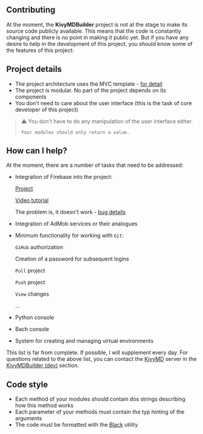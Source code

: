 ## Contributing

At the moment, the **KivyMDBuilder** project is not at the stage to make its
source code publicly available. This means that the code is constantly changing
and there is no point in making it public yet. But if you have any desire to
help in the development of this project, you should know some of the features
of this project:

## Project details

- The project architecture uses the MVС template - [for detail](https://github.com/HeaTTheatR/LoginAppMVC)
- The project is modular. No part of the project depends on its components
- You don't need to care about the user interface (this is the task of core developer of this project)

> :warning:
>     You don't have to do any manipulation of the user interface either.
>     
>     Your modules should only return a value.

## How can I help?

At the moment, there are a number of tasks that need to be addressed:

- Integration of Firebase into the project:

    [Project](https://github.com/Fox520/pushyy)

    [Video tutorial](https://youtu.be/8nrXsWeRG8I)

    The problem is, it doesn't work - [bug details](https://github.com/Fox520/pushyy/issues/1)


- Integration of AdMob services or their analogues


- Minimum functionality for working with `Git`:
  
    `GiHub` authorization
  
    Creation of a password for subsequent logins
  
    `Pull` project
  
    `Push` project
  
    `View` changes
  
     ...


- Python console


- Bach console


- System for creating and managing virtual environments

This list is far from complete. If possible, I will supplement every day.
For questions related to the above list, you can contact the [KivyMD](https://discord.gg/n8GpdeP6UH) server in
the [KivyMDBuilder (dev)](https://discord.gg/xWw3NBBntQ) section.

##  Code style

- Each method of your modules should contain dos strings describing how this method works
- Each parameter of your methods must contain the typ hinting of the arguments
- The code must be formatted with the [Black](https://github.com/psf/black) utility

